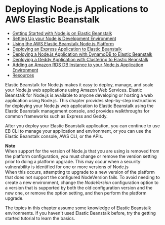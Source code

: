 # Deploying Node\.js Applications to AWS Elastic Beanstalk<a name="create_deploy_nodejs"></a>


+ [Getting Started with Node\.js on Elastic Beanstalk](nodejs-getstarted.md)
+ [Setting Up your Node\.js Development Environment](nodejs-devenv.md)
+ [Using the AWS Elastic Beanstalk Node\.js Platform](create_deploy_nodejs.container.md)
+ [Deploying an Express Application to Elastic Beanstalk](create_deploy_nodejs_express.md)
+ [Deploying a Node\.js Application with DynamoDB to Elastic Beanstalk](nodejs-dynamodb-tutorial.md)
+ [Deploying a Geddy Application with Clustering to Elastic Beanstalk](create_deploy_nodejs_geddy_elasticache.md)
+ [Adding an Amazon RDS DB Instance to your Node\.js Application Environment](create-deploy-nodejs.rds.md)
+ [Resources](create_deploy_nodejs.resources.md)

Elastic Beanstalk for Node\.js makes it easy to deploy, manage, and scale your Node\.js web applications using Amazon Web Services\. Elastic Beanstalk for Node\.js is available to anyone developing or hosting a web application using Node\.js\. This chapter provides step\-by\-step instructions for deploying your Node\.js web application to Elastic Beanstalk using the Elastic Beanstalk management console, and provides walkthroughs for common frameworks such as Express and Geddy\.

After you deploy your Elastic Beanstalk application, you can continue to use EB CLI to manage your application and environment, or you can use the Elastic Beanstalk console, AWS CLI, or the APIs\. 

**Note**  
When support for the version of Node\.js that you are using is removed from the platform configuration, you must change or remove the version setting prior to doing a platform upgrade\. This may occur when a security vulnerability is identified for one or more versions of Node\.js  
When this occurs, attempting to upgrade to a new version of the platform that does not support the configured NodeVersion fails\. To avoid needing to create a new environment, change the *NodeVersion* configuration option to a version that is supported by both the old configuration version and the new one, or remove the option setting, and then perform the platform upgrade\.

The topics in this chapter assume some knowledge of Elastic Beanstalk environments\. If you haven't used Elastic Beanstalk before, try the getting started tutorial to learn the basics\.